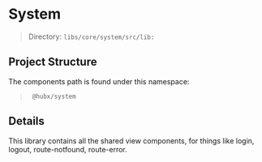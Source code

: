 # System

> Directory: `libs/core/system/src/lib:`

## Project Structure

The components path is found under this namespace:
   > ` @hubx/system`

## Details

This library contains all the shared view components, for things like login, logout, route-notfound, route-error. 
